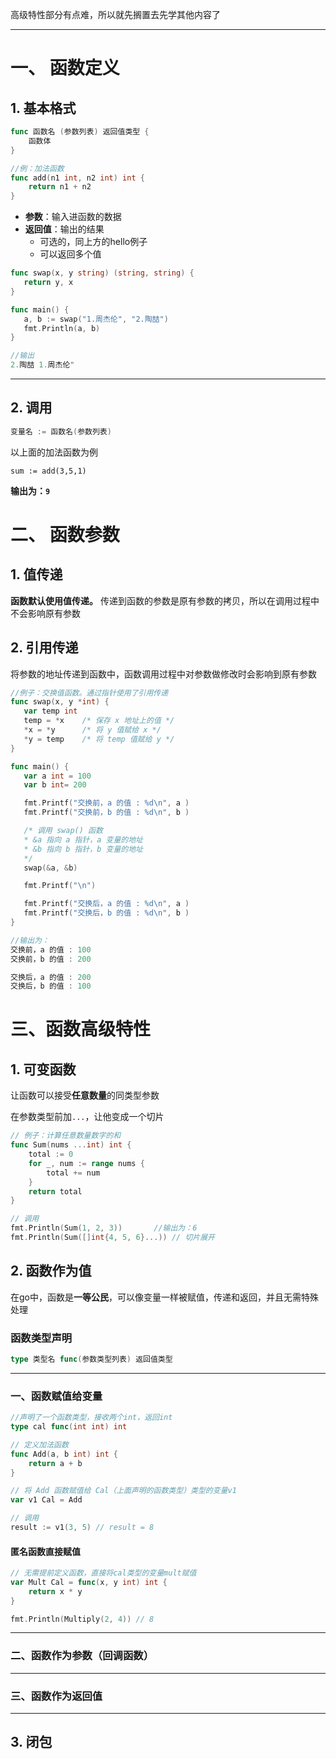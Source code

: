 高级特性部分有点难，所以就先搁置去先学其他内容了
***
# 一、 函数定义
## 1. 基本格式
```go
func 函数名 (参数列表) 返回值类型 {
	函数体
}
```

```go
//例：加法函数
func add(n1 int, n2 int) int {
	return n1 + n2
}
```
* **参数**：输入进函数的数据
* **返回值**：输出的结果
	* 可选的，同上方的hello例子
	* 可以返回多个值
```go
func swap(x, y string) (string, string) {
   return y, x
}

func main() {
   a, b := swap("1.周杰伦", "2.陶喆")
   fmt.Println(a, b)
}

//输出
2.陶喆 1.周杰伦"
```

***
## 2. 调用
```go
变量名 := 函数名(参数列表)
```
以上面的加法函数为例
```
sum := add(3,5,1)
```
**输出为：`9`**
# 二、 函数参数
## 1. 值传递
**函数默认使用值传递。** 传递到函数的参数是原有参数的拷贝，所以在调用过程中不会影响原有参数
## 2. 引用传递
将参数的地址传递到函数中，函数调用过程中对参数做修改时会影响到原有参数
```go
//例子：交换值函数。通过指针使用了引用传递
func swap(x, y *int) {
   var temp int
   temp = *x    /* 保存 x 地址上的值 */
   *x = *y      /* 将 y 值赋给 x */
   *y = temp    /* 将 temp 值赋给 y */
}

func main() {
   var a int = 100
   var b int= 200

   fmt.Printf("交换前，a 的值 : %d\n", a )
   fmt.Printf("交换前，b 的值 : %d\n", b )

   /* 调用 swap() 函数
   * &a 指向 a 指针，a 变量的地址
   * &b 指向 b 指针，b 变量的地址
   */
   swap(&a, &b)

   fmt.Printf("\n")

   fmt.Printf("交换后，a 的值 : %d\n", a )
   fmt.Printf("交换后，b 的值 : %d\n", b )
}

//输出为：
交换前，a 的值 : 100
交换前，b 的值 : 200

交换后，a 的值 : 200
交换后，b 的值 : 100
```
# 三、函数高级特性

## 1. 可变函数
让函数可以接受**任意数量**的同类型参数

在参数类型前加`...`，让他变成一个切片
```go
// 例子：计算任意数量数字的和
func Sum(nums ...int) int {
    total := 0
    for _, num := range nums {
        total += num
    }
    return total
}

// 调用
fmt.Println(Sum(1, 2, 3))       //输出为：6
fmt.Println(Sum([]int{4, 5, 6}...)) // 切片展开
```
## 2. 函数作为值
在go中，函数是**一等公民**，可以像变量一样被赋值，传递和返回，并且无需特殊处理
### **函数类型声明**
```go
type 类型名 func(参数类型列表) 返回值类型
```
***
### **一、函数赋值给变量**
```go
//声明了一个函数类型，接收两个int，返回int
type cal func(int int) int

// 定义加法函数
func Add(a, b int) int {
    return a + b
}

// 将 Add 函数赋值给 Cal（上面声明的函数类型）类型的变量v1
var v1 Cal = Add

// 调用
result := v1(3, 5) // result = 8
```
#### **匿名函数直接赋值**
```go
// 无需提前定义函数，直接将cal类型的变量mult赋值
var Mult Cal = func(x, y int) int {
    return x * y
}

fmt.Println(Multiply(2, 4)) // 8
```
***
### **二、函数作为参数（回调函数）**
***
### **三、函数作为返回值**
***
## 3. 闭包
